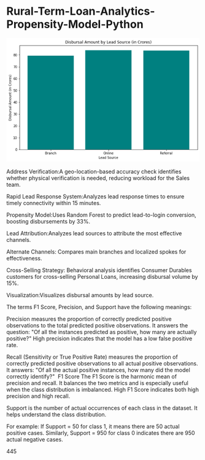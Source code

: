 # Rural-Term-Loan-Analytics-Propensity-Model-Python

![alt text](https://github.com/gaptab/Rural-Term-Loan-Analytics-Propensity-Model-Python/blob/main/Vizualization.png)

Address Verification:A geo-location-based accuracy check identifies whether physical verification is needed, reducing workload for the Sales team.

Rapid Lead Response System:Analyzes lead response times to ensure timely connectivity within 15 minutes.

Propensity Model:Uses Random Forest to predict lead-to-login conversion, boosting disbursements by 33%.

Lead Attribution:Analyzes lead sources to attribute the most effective channels.

Alternate Channels: Compares main branches and localized spokes for effectiveness.

Cross-Selling Strategy: Behavioral analysis identifies Consumer Durables customers for cross-selling Personal Loans, increasing disbursal volume by 15%.

Visualization:Visualizes disbursal amounts by lead source.

The terms F1 Score, Precision, and Support have the following meanings:

Precision measures the proportion of correctly predicted positive observations to the total predicted positive observations. It answers the question: "Of all the instances predicted as positive, how many are actually positive?"
High precision indicates that the model has a low false positive rate.

Recall (Sensitivity or True Positive Rate) measures the proportion of correctly predicted positive observations to all actual positive observations. It answers: "Of all the actual positive instances, how many did the model correctly identify?"
​
F1 Score
The F1 Score is the harmonic mean of precision and recall. It balances the two metrics and is especially useful when the class distribution is imbalanced.
High F1 Score indicates both high precision and high recall.

Support is the number of actual occurrences of each class in the dataset. It helps understand the class distribution.

For example:
If Support = 50 for class 1, it means there are 50 actual positive cases.
Similarly, Support = 950 for class 0 indicates there are 950 actual negative cases.

445
